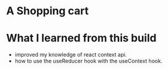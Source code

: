 # A Shopping cart

# What I learned from this build

- improved my knowledge of react context api.
- how to use the useReducer hook with the useContext hook.
